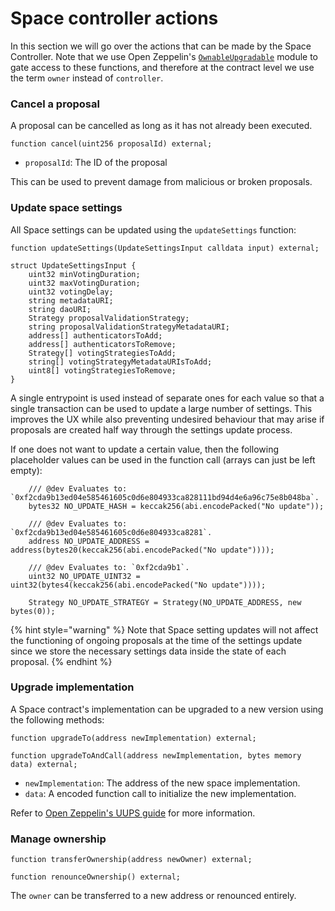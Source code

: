 # Space controller actions

In this section we will go over the actions that can be made by the Space Controller. Note that we use Open Zeppelin's [`OwnableUpgradable`](https://github.com/OpenZeppelin/openzeppelin-contracts-upgradeable/blob/master/contracts/access/OwnableUpgradeable.sol) module to gate access to these functions, and therefore at the contract level we use the term `owner` instead of `controller`. &#x20;

### Cancel a proposal

A proposal can be cancelled as long as it has not already been executed.&#x20;

```solidity
function cancel(uint256 proposalId) external;
```

* `proposalId`: The ID of the proposal&#x20;

This can be used to prevent damage from malicious or broken proposals.

### Update space settings

All Space settings can be updated using the `updateSettings` function:

```solidity
function updateSettings(UpdateSettingsInput calldata input) external;

struct UpdateSettingsInput {
    uint32 minVotingDuration;
    uint32 maxVotingDuration;
    uint32 votingDelay;
    string metadataURI;
    string daoURI;
    Strategy proposalValidationStrategy;
    string proposalValidationStrategyMetadataURI;
    address[] authenticatorsToAdd;
    address[] authenticatorsToRemove;
    Strategy[] votingStrategiesToAdd;
    string[] votingStrategyMetadataURIsToAdd;
    uint8[] votingStrategiesToRemove;
}
```

A single entrypoint is used instead of separate ones for each value so that a single transaction can be used to update a large number of settings. This improves the UX while also preventing undesired behaviour that may arise if proposals are created half way through the settings update process. 

If one does not want to update a certain value, then the following placeholder values can be used in the function call (arrays can just be left empty): 

```solidity
    /// @dev Evaluates to: `0xf2cda9b13ed04e585461605c0d6e804933ca828111bd94d4e6a96c75e8b048ba`.
    bytes32 NO_UPDATE_HASH = keccak256(abi.encodePacked("No update"));

    /// @dev Evaluates to: `0xf2cda9b13ed04e585461605c0d6e804933ca8281`.
    address NO_UPDATE_ADDRESS = address(bytes20(keccak256(abi.encodePacked("No update"))));

    /// @dev Evaluates to: `0xf2cda9b1`.
    uint32 NO_UPDATE_UINT32 = uint32(bytes4(keccak256(abi.encodePacked("No update"))));
    
    Strategy NO_UPDATE_STRATEGY = Strategy(NO_UPDATE_ADDRESS, new bytes(0));
```

{% hint style="warning" %}
Note that Space setting updates will not affect the functioning of ongoing proposals at the time of the settings update since we store the necessary settings data inside the state of each proposal.&#x20;
{% endhint %}

### Upgrade implementation

A Space contract's implementation can be upgraded to a new version using the following methods: &#x20;

```solidity
function upgradeTo(address newImplementation) external; 

function upgradeToAndCall(address newImplementation, bytes memory data) external;
```

* `newImplementation`: The address of the new space implementation.&#x20;
* `data`: A encoded function call to initialize the new implementation.&#x20;

Refer to [Open Zeppelin's UUPS guide](https://docs.openzeppelin.com/contracts/4.x/api/proxy#UUPSUpgradeable) for more information.&#x20;

### Manage ownership&#x20;

```solidity
function transferOwnership(address newOwner) external;

function renounceOwnership() external; 
```

The `owner` can be transferred to a new address or renounced entirely.&#x20;
